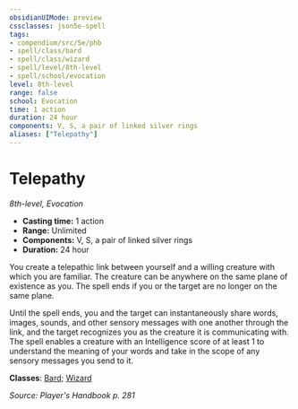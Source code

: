 ```yaml
---
obsidianUIMode: preview
cssclasses: json5e-spell
tags:
- compendium/src/5e/phb
- spell/class/bard
- spell/class/wizard
- spell/level/8th-level
- spell/school/evocation
level: 8th-level
range: false
school: Evocation
time: 1 action
duration: 24 hour
components: V, S, a pair of linked silver rings
aliases: ["Telepathy"]
---
```

# Telepathy
*8th-level, Evocation*  

- **Casting time:** 1 action
- **Range:** Unlimited
- **Components:** V, S, a pair of linked silver rings
- **Duration:** 24 hour

You create a telepathic link between yourself and a willing creature with which you are familiar. The creature can be anywhere on the same plane of existence as you. The spell ends if you or the target are no longer on the same plane.

Until the spell ends, you and the target can instantaneously share words, images, sounds, and other sensory messages with one another through the link, and the target recognizes you as the creature it is communicating with. The spell enables a creature with an Intelligence score of at least 1 to understand the meaning of your words and take in the scope of any sensory messages you send to it.

**Classes**: [Bard](list-spells-classes-bard); [Wizard](list-spells-classes-wizard)

*Source: Player's Handbook p. 281*